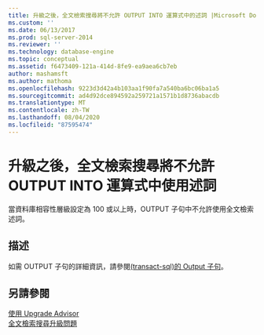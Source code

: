 ```yaml
---
title: 升級之後，全文檢索搜尋將不允許 OUTPUT INTO 運算式中的述詞 |Microsoft Docs
ms.custom: ''
ms.date: 06/13/2017
ms.prod: sql-server-2014
ms.reviewer: ''
ms.technology: database-engine
ms.topic: conceptual
ms.assetid: f6473409-121a-414d-8fe9-ea9aea6cb7eb
author: mashamsft
ms.author: mathoma
ms.openlocfilehash: 9223d3d42a4b103aa1f90fa7a540ba6bc06ba1a5
ms.sourcegitcommit: ad4d92dce894592a259721a1571b1d8736abacdb
ms.translationtype: MT
ms.contentlocale: zh-TW
ms.lasthandoff: 08/04/2020
ms.locfileid: "87595474"
---
```

# <a name="after-upgrade-full-text-search-will-not-allow-predicates-in-output-into-expression"></a>升級之後，全文檢索搜尋將不允許 OUTPUT INTO 運算式中使用述詞
  當資料庫相容性層級設定為 100 或以上時，OUTPUT 子句中不允許使用全文檢索述詞。  
  
## <a name="description"></a>描述  
 如需 OUTPUT 子句的詳細資訊，請參閱[&#40;transact-sql&#41;的 Output 子句](/sql/t-sql/queries/output-clause-transact-sql)。  
  
## <a name="see-also"></a>另請參閱  
 [使用 Upgrade Advisor](../../../2014/sql-server/install/working-with-upgrade-advisor.md)   
 [全文檢索搜尋升級問題](../../../2014/sql-server/install/full-text-search-upgrade-issues.md)  
  
  
